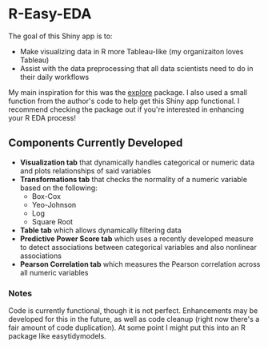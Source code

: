 # R-Easy-EDA

The goal of this Shiny app is to:
* Make visualizing data in R more Tableau-like (my organizaiton loves Tableau)
* Assist with the data preprocessing that all data scientists need to do in their daily workflows

My main inspiration for this was the [explore](https://github.com/rolkra/explore) package. I also used a small function from the author's code to help get this Shiny app functional. I recommend checking the package out if you're interested in enhancing your R EDA process! 

## Components Currently Developed

* **Visualization tab** that dynamically handles categorical or numeric data and plots relationships of said variables
* **Transformations tab** that checks the normality of a numeric variable based on the following:
  * Box-Cox
  * Yeo-Johnson
  * Log
  * Square Root
* **Table tab** which allows dynamically filtering data
* **Predictive Power Score tab** which uses a recently developed measure to detect associations between categorical variables and also nonlinear associations
* **Pearson Correlation tab** which measures the Pearson correlation across all numeric variables

### Notes

Code is currently functional, though it is not perfect. Enhancements may be developed for this in the future, as well as code cleanup (right now there's a fair amount of code duplication). At some point I might put this into an R package like easytidymodels.
